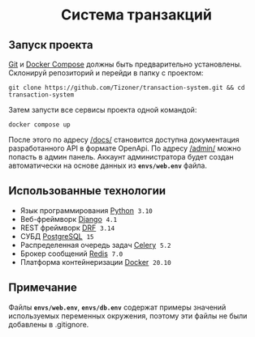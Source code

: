 <h1 align="center">Система транзакций</h1>

## Запуск проекта

[Git](https://git-scm.com/book/en/v2/Getting-Started-Installing-Git) и [Docker Compose](https://docs.docker.com/compose/install/linux/) должны быть предварительно установлены. Склонируй репозиторий и перейди в папку с проектом:

```
git clone https://github.com/Tizoner/transaction-system.git && cd transaction-system
```

Затем запусти все сервисы проекта одной командой:

```
docker compose up
```

После этого по адресу [/docs/](http://localhost:8000/docs/) становится доступна документация разработанного API в формате OpenApi.
По адресу [/admin/](http://localhost:8000/admin/) можно попасть в админ панель. Аккаунт администратора будет создан автоматически на основе данных из **`envs/web.env`** файла.

## Использованные технологии

- Язык программирования [Python](https://www.python.org) &nbsp;`3.10`
- Веб-фреймворк [Django](https://www.djangoproject.com) &nbsp;`4.1`
- REST фреймворк [DRF](https://www.django-rest-framework.org) &nbsp;`3.14`
- СУБД [PostgreSQL](https://www.postgresql.org) &nbsp;`15`
- Распределенная очередь задач [Celery](https://docs.celeryq.dev) &nbsp;`5.2`
- Брокер сообщений [Redis](https://redis.io) &nbsp;`7.0`
- Платформа контейнеризации [Docker](https://www.docker.com) &nbsp;`20.10`

## Примечание

Файлы **`envs/web.env`**, **`envs/db.env`** содержат примеры значений используемых переменных окружения, поэтому эти файлы не были добавлены в .gitignore.
